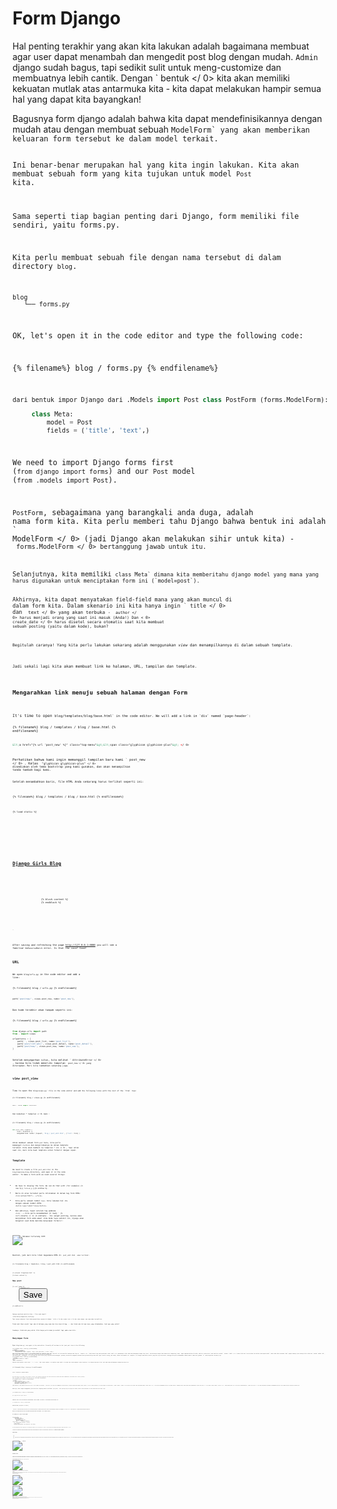 # Form Django

Hal penting terakhir yang akan kita lakukan adalah bagaimana membuat agar user dapat menambah dan mengedit post blog dengan mudah. `Admin` django sudah bagus, tapi sedikit sulit untuk meng-customize dan membuatnya lebih cantik. Dengan ` bentuk </ 0> kita akan memiliki kekuatan mutlak atas antarmuka kita - kita dapat melakukan hampir semua hal yang dapat kita bayangkan!</p>

<p>Bagusnya form django adalah bahwa kita dapat mendefinisikannya dengan mudah atau dengan membuat sebuah <code>ModelForm` yang akan memberikan keluaran form tersebut ke dalam model terkait.

Ini benar-benar merupakan hal yang kita ingin lakukan. Kita akan membuat sebuah form yang kita tujukan untuk model `Post` kita.

Sama seperti tiap bagian penting dari Django, form memiliki file sendiri, yaitu forms.py.

Kita perlu membuat sebuah file dengan nama tersebut di dalam directory `blog`.

    blog
       └── forms.py
    

OK, let's open it in the code editor and type the following code:

{% filename%} blog / forms.py {% endfilename%}

```python
dari bentuk impor Django dari .Models import Post class PostForm (forms.ModelForm):

     class Meta:
         model = Post
         fields = ('title', 'text',)
```

We need to import Django forms first (`from django import forms`) and our `Post` model (`from .models import Post`).

`PostForm`, sebagaimana yang barangkali anda duga, adalah nama form kita. Kita perlu memberi tahu Django bahwa bentuk ini adalah ` ModelForm </ 0> (jadi Django akan melakukan sihir untuk kita) - <code> forms.ModelForm </ 0> bertanggung jawab untuk itu.</p>

<p>Selanjutnya, kita memiliki <code>class Meta` dimana kita memberitahu django model yang mana yang harus digunakan untuk menciptakan form ini (`model=post`).

Akhirnya, kita dapat menyatakan field-field mana yang akan muncul di dalam form kita. Dalam skenario ini kita hanya ingin ` title </ 0> dan <code> text </ 0> yang akan terbuka - <code> author </ 0> harus menjadi orang yang saat ini masuk (Anda!) Dan < 0> create_date </ 0> harus disetel secara otomatis saat kita membuat sebuah posting (yaitu dalam kode), bukan?</p>

<p>Begitulah caranya! Yang kita perlu lakukan sekarang adalah menggunakan <em>view</em> dan menampilkannya di dalam sebuah template.</p>

<p>Jadi sekali lagi kita akan membuat link ke halaman, URL, tampilan dan template.</p>

<h2>Mengarahkan link menuju sebuah halaman dengan Form</h2>

<p>It's time to open <code>blog/templates/blog/base.html` in the code editor. We will add a link in `div` named `page-header`:

{% filename%} blog / templates / blog / base.html {% endfilename%}

```html
&lt;a href="{% url 'post_new' %}" class="top-menu"&gt;&lt;span class="glyphicon glyphicon-plus"&gt; </ 0>
```

Perhatikan bahwa kami ingin memanggil tampilan baru kami ` post_new </ 0> . Kelas <code> "glyphicon glyphicon-plus" </ 0> disediakan oleh tema bootstrap yang kami gunakan, dan akan menampilkan tanda tambah bagi kami.</p>

<p>Setelah menambahkan baris, file HTML Anda sekarang harus terlihat seperti ini:</p>

<p>{% filename%} blog / templates / blog / base.html {% endfilename%}</p>

<pre><code class="html">{% load static %}
<html>
    <head>
        <title>Django Girls blog</title>
        <link rel="stylesheet" href="//maxcdn.bootstrapcdn.com/bootstrap/3.2.0/css/bootstrap.min.css">
        <link rel="stylesheet" href="//maxcdn.bootstrapcdn.com/bootstrap/3.2.0/css/bootstrap-theme.min.css">
        <link href='//fonts.googleapis.com/css?family=Lobster&subset=latin,latin-ext' rel='stylesheet' type='text/css'>
        <link rel="stylesheet" href="{% static 'css/blog.css' %}">
    </head>
    <body>
        <div class="page-header">
            <a href="{% url 'post_new' %}" class="top-menu"><span class="glyphicon glyphicon-plus"></span></a>
            <h1><a href="/">Django Girls Blog</a></h1>
        </div>
        <div class="content container">
            <div class="row">
                <div class="col-md-8">
                    {% block content %}
                    {% endblock %}
                </div>
            </div>
        </div>
    </body>
</html>
`</pre> 

After saving and refreshing the page http://127.0.0.1:8000 you will see a familiar `NoReverseMatch` error. Is that the case? Good!

## URL

We open `blog/urls.py` in the code editor and add a line:

{% filename%} blog / urls.py {% endfilename%}

```python
path('post/new/', views.post_new, name='post_new'),
```

Dan kode terakhir akan tampak seperti ini:

{% filename%} blog / urls.py {% endfilename%}

```python
from django.urls import path 
from . import views

urlpatterns = [
    path('', views.post_list, name='post_list'),
    path('post/<int:pk>/', views.post_detail, name='post_detail'),
    path('post/new/', views.post_new, name='post_new'),
]
```

Setelah menyegarkan situs, kita melihat ` AttributeError </ 0> , karena kita tidak memiliki tampilan <code> post_new </ 0> yang diterapkan. Mari kita tambahkan sekarang juga.</p>

<h2>view post_view</h2>

<p>Time to open the <code>blog/views.py` file in the code editor and add the following lines with the rest of the `from` rows:

{% filename%} blog / views.py {% endfilename%}

```python
dari .forms import PostForm
```

Dan kemudian * tampilan </ 0> kami :</p> 

{% filename%} blog / views.py {% endfilename%}

```python
def post_new (request):
     form = PostForm ()
     mengembalikan render (request, 'blog / post_edit.html', {'form': form} )
```

Untuk membuat sebuah form `post` baru, kita perlu memanggil `PostForm` dan mengirimkannya ke dalam template tersebut. Kita akan kembali ke tampilan * ini </ 0> , tapi untuk saat ini, mari kita buat template untuk formulir dengan cepat.</p> 

## Template

We need to create a file `post_edit.html` in the `blog/templates/blog` directory, and open it in the code editor. To make a form work we need several things:

* We have to display the form. We can do that with (for example) {% raw %}`{{ form.as_p }}`{% endraw %}.
* Baris di atas tersebut perlu diletakkan di dalam tag form HTML: `<form method="POST">...</form>`.
* Kita perlu sebuah tombol `Save`. Kita lakukan hal itu dengan sebuah tombol HTML: `<button type="submit">Save</button>`.
* Dan akhirnya, tepat setelah tag pembuka `<form ...>` kita perlu menambahkan {% raw%} ` {% csrf_token%} </ 1> {% endraw%} . Ini sangat penting, karena akan menjadikan form anda aman! Jika Anda lupa sedikit ini, Django akan mengeluh saat Anda mencoba menyimpan formulir:</li>
</ul>

<p><img src="images/csrf2.png" alt="Halaman terlarang CSFR" /></p>

<p>Baiklah, jadi mari kita lihat bagaimana HTML di <code> post_edit.html </ 0> akan terlihat:</p>

<p>{% filename%} blog / templates / blog / post_edit.html {% endfilename%}</p>

<pre><code class="html">{% extends 'blog/base.html' %}

{% block content %}
    <h2>New post</h2>
    <form method="POST" class="post-form">{% csrf_token %}
        {{ form.as_p }}
        <button type="submit" class="save btn btn-default">Save</button>
    </form>
{% endblock %}
`</pre> 
    Saatnya merefresh web kita! Wow...! Form anda tampil!
    
    ![Form Baru](images/new_form2.png)
    
    Tapi tunggu sebentar! Saat Anda mengetikkan sesuatu di bidang ` title </ 0> dan <code> text </ 0> dan coba simpan, apa yang akan terjadi?</p>

<p>Tidak ada! Kami sekali lagi ada di halaman yang sama dan teks kami hilang ... dan tidak ada tulisan baru yang ditambahkan. Jadi apa yang salah?</p>

<p>Jawabnya: tidak ada yang salah. Kita hanya perlu bekerja sedikit lagi pada <em>view kita</em>.</p>

<h2>Menyimpan Form</h2>

<p>Open <code>blog/views.py` once again in the code editor. Currently all we have in the `post_new` view is the following:
    
    {% filename%} blog / views.py {% endfilename%}
    
    ```python
    def post_new (request):
         form = PostForm ()
         mengembalikan render (request, 'blog / post_edit.html', {'form': form} )
    ```
    
    Saat kita mengirimkan formulir, kita dibawa kembali ke tampilan yang sama, tapi kali ini kita memiliki beberapa data lagi di ` request </ 0> , lebih khusus lagi pada permintaan <code> .POST </ 0> (penamaannya telah tidak ada hubungannya dengan blog "post", ada kaitannya dengan fakta bahwa kita "memposting" data). Ingat bagaimana dalam file HTML, definisi <code><form>` kami memiliki variabel ` method = "POST" </ 1> ? Semua field dari from tersebut kini dalam <code>request.POST`. Anda tidak boleh merename `POST` apapun namanya (satu-satunya nilai valed dari `method` adalah `GET`, akan tetapi kami tidak punya cukup waktu untuk menjelaskan perbedaannya).
    
    Jadi dalam kami * pandangan </ 0> kita memiliki dua situasi yang terpisah untuk menangani: pertama, ketika kita mengakses halaman untuk pertama kalinya dan kami ingin formulir kosong, dan kedua, ketika kita kembali ke * tampilan </ 0> dengan semua data formulir yang baru saja kita ketik. Sehingga kita perlu menambahkan sebuah kondisi (akan kita gunakan `if` untuk keperluan tersebut):</p> 
    
    {% filename%} blog / views.py {% endfilename%}
    
    ```python
    jika request.method == "POST":
     [...] 
    else:
     form = PostForm ()        
    ```
    
    Saatnya untuk mengisi titik-titik ` [...] </ 0> . Jika <code> method </ 0> adalah <code> POST </ 0> maka kita ingin membuat <code> PostForm </ 0> dengan data dari form, kan? Kami akan melakukannya sebagai berikut:</p>

<p>{% filename%} blog / views.py {% endfilename%}</p>

<pre><code class="python">form = PostForm (request.POST)
`</pre> 
    
    The next thing is to check if the form is correct (all required fields are set and no incorrect values have been submitted). We do that with `form.is_valid()`.
    
    Kita cek apakah form tersebut valid dan jika ya, kita dapat menyimpannya!
    
    {% filename%} blog / views.py {% endfilename%}
    
    ```python
    jika form.is_valid ():
         post = form.save (komit = salah)
         post.author = request.user
         post.published_date = timezone.now ()
         post.save () post.save ()
    ```
    
    Pada dasarnya, kita memiliki dua hal di sini: kita simpan form dengan ` form.save </ 0> dan kita tambahkan seorang penulis (karena tidak ada bidang <code> author </ 0> di <code> PostForm </ 0> dan bidang ini diperlukan). <code> commit = Salah </ 0> berarti kita tidak ingin menyimpan model <code> Post </ 0> - kita ingin menambahkan penulis terlebih dahulu. Sebagian besar waktu Anda akan menggunakan <code> form.save () </ 0> tanpa <code> commit = False </ 0> , namun dalam kasus ini, kita perlu menyediakannya. <code> post.save () </ 0> akan menyimpan perubahan (menambahkan penulis) dan sebuah posting blog baru dibuat!</p>

<p>Akhirnya, akan sangat mengagumkan jika kita bisa langsung masuk ke halaman <code> post_detail </ 0> untuk posting blog kita yang baru dibuat, bukan? Untuk melakukan itu kita memerlukan satu impor lagi:</p>

<p>{% filename%} blog / views.py {% endfilename%}</p>

<pre><code class="python">dari django.shortcuts import redirect
`</pre> 
    
    Tambahkan di awal file Anda. Dan sekarang kita bisa mengatakan, "pergi ke halaman ` post_detail </ 0> untuk posting yang baru dibuat":</p>

<p>{% filename%} blog / views.py {% endfilename%}</p>

<pre><code class="python">pengalihan kembali ('post_detail', pk = post.pk)
`</pre> 
    
    ` post_detail </ 0> adalah nama tampilan yang ingin kita tuju. Ingat bahwa <em>view</em> ini memerlukan sebuah variabel <code>pk`? Untuk menyebarkannya ke tampilan, kita menggunakan ` pk = post.pk </ 0> , di mana <code> post </ 0> adalah postingan blog yang baru dibuat!</p>

<p>Baiklah, kita sudah banyak bicara, tapi kita mungkin ingin melihat seperti apa tampilan <em> lihat </ 0> sekarang juga kan?</p>

<p>{% filename%} blog / views.py {% endfilename%}</p>

<pre><code class="python">def post_new (request):
     if request.method == "POST":
         form = PostForm (request.POST)
         jika form.is_valid ():
             post = form.save (commit = false)
             post.author = request.user
             post.             publish_date = timezone.now ()
 post.save ()
             pengalihan kembali ('post_detail', pk = post.pk)
     else:
         form = PostForm ()
     mengembalikan render (permintaan, 'blog / post_edit.html', {'form': bentuk} )
`</pre> 
    
    Mari lihat, apakah dapat berjalan. Pergi ke halaman http://127.0.0.1:8000/post/new/, tambahkan ` judul </ 0> dan <code> teks </ 0> , simpan ... dan voila! Posting blog baru ditambahkan dan kami diarahkan ke halaman <code> post_detail </ 0> !</p>

<p>Anda mungkin telah memperhatikan bahwa kami menetapkan tanggal publikasi sebelum menyimpan pos. Nantinya, kami akan mengenalkan <em> tombol publish </ 0> di <strong> Django Girls Tutorial: Extensions </ 1> .</p>

<p>Sejauh ini bagus !</p>

<blockquote>
  <p>Karena kita baru saja menggunakan antarmuka admin Django, sistem saat ini berpikir kita masih login. Ada beberapa situasi yang bisa menyebabkan kita keluar (menutup browser, memulai ulang DB, dll.). Jika, ketika membuat sebuah posting, Anda menemukan bahwa Anda mendapatkan kesalahan yang mengacu pada kurangnya pengguna yang masuk, masuk ke halaman admin http://127.0.0.1:8000/admin dan masuk lagi. Ini sementara akan menyelesaikan permasalahan. Ada penyelesain permanen yang menanti anda pada bab <strong>Homework: add security to your website!</strong> setelah tutorial utama.</p>
</blockquote>

<p><img src="images/post_create_error.png" alt="Login Error" /></p>

<h2>Validasi Form</h2>

<p>Sekarang, akan kami perlihatkan betapa hebatnya form django itu. Sebuah post blog perlu memiliki field <code>title` dan `text`. Pada model ` Post </ 0> kami tidak mengatakan bahwa bidang ini (berlawanan dengan <code> published_date </ 0> ) tidak diperlukan, jadi Django, secara default, mengharapkannya disetel.</p>

<p>Cobalah untuk menyimpan formulir tanpa <code> judul </ 0> dan <code> teks </ 0> . Coba tebak apa yang akan terjadi!</p>

<p><img src="images/form_validation2.png" alt="Validasi Form" /></p>

<p>Django berusaha untuk memvalidasi bahwa semua bidang dalam formulir kami benar. Bukankah itu mengagumkan?</p>

<h2>Form Edit</h2>

<p>Kini kita tahu bagaimana menambah form baru. Tetapi, bagaimana jika kita ingin mengedit yang sudah ada ? Ini sangat mirip dengan apa yang baru saja kita lakukan. Mari buat beberapa hal penting dengan cepat. (Jika Anda tidak mengerti sesuatu, Anda harus bertanya kepada pelatih Anda atau melihat bab-bab sebelumnya, karena kami telah menyelesaikan semua langkah ini.)</p>

<p>Open <code>blog/templates/blog/post_detail.html` in the code editor and add the line
    
    {% filename%} blog / templates / blog / post_detail.html {% endfilename%}
    
    ```html
    &lt;a class="btn btn-default" href="{% url 'post_edit' pk=post.pk %}"&gt;&lt;span class="glyphicon glyphicon-pencil"&gt; </ 0>
    ```
    
    sehingga template akan terlihat seperti ini:
    
    {% filename%} blog / templates / blog / post_detail.html {% endfilename%}
    
    ```html
    {% extends 'blog/base.html' %}
    
    {% block content %}
        <div class="post">
            {% if post.published_date %}
                <div class="date">
                    {{ post.published_date }}
                </div>
            {% endif %}
            <a class="btn btn-default" href="{% url 'post_edit' pk=post.pk %}"><span class="glyphicon glyphicon-pencil"></span></a>
            <h2>{{ post.title }}</h2>
            <p>{{ post.text|linebreaksbr }}</p>
        </div>
    {% endblock %}
    ```
    
    Open `blog/urls.py` in the code editor, and add this line:
    
    {% filename%} blog / urls.py {% endfilename%}
    
    ```python
        path('post/<int:pk>/edit/', views.post_edit, name='post_edit'),
    ```
    
    Kita akan menggunakan kembali template `blog/templates/blog/post_edit.html`, sehingga sesuatu yang belum adalah sebuah *view*.
    
    Let's open `blog/views.py` in the code editor and add this at the very end of the file:
    
    {% filename%} blog / views.py {% endfilename%}
    
    ```python
    def post_edit (request, pk):
         post = get_object_or_404 (Post, pk = pk)
         jika request.method == "POST":
             form = PostForm (request.POST, instance = post)
             if form.is_valid ():
                 post = form .save (commit = False)
                 post.author = request.user
                 post.published_date = timezone.now ()
                 post.save ()
                 pengalihan kembali ('post_detail', pk = post.pk)
         else:
             form = PostForm (instance = post )
         mengembalikan render (permintaan, 'blog / post_edit.html', {'form': form} )
    ```
    
    Ini tampak hampir sama persis dengan view `post_new` kita, benar ? Tetapi tidak seluruhnya sama persis. For one, we pass an extra `pk` parameter from `urls`. Selanjutnya, kita mendapatkan ` Post </ 0> model yang ingin kita edit dengan <code> get_object_or_404 (Post, pk = pk) </ 0> dan kemudian, ketika kita membuat sebuah form, kita melewati postingan ini sebagai < 0> contoh </ 0> , saat kita menyimpan form ...</p>

<p>{% filename%} blog / views.py {% endfilename%}</p>

<pre><code class="python">form = PostForm (request.POST, instance = post)
`</pre> 
    
    ... dan saat kami baru saja membuka formulir dengan tulisan ini untuk diedit:
    
    {% filename%} blog / views.py {% endfilename%}
    
    ```python
    form = PostForm (contoh = post)
    ```
    
    Baiklah, mari kita uji jika berhasil! Ayo pergi ke halaman ` post_detail </ 0> . Harus ada tombol edit di pojok kanan atas:</p>

<p><img src="images/edit_button2.png" alt="Tombol Edit" /></p>

<p>Ketika anda mengkliknya, anda aka melihat form tersebut berisi post blog kita:</p>

<p><img src="images/edit_form2.png" alt="Form Edit" /></p>

<p>Jangan ragu untuk mengganti judul atau teks dan simpan perubahannya!</p>

<p>Selamat! Aplikasi anda makin lama makin lengkap!</p>

<p>If you need more information about Django forms, you should read the documentation: https://docs.djangoproject.com/en/2.2/topics/forms/</p>

<h2>Keamanan</h2>

<p>Being able to create new posts by clicking a link is awesome! Tapi sekarang, siapa pun yang mengunjungi situs Anda akan dapat membuat posting blog baru, dan itu mungkin bukan sesuatu yang Anda inginkan. Mari kita membuatnya jadi tombol muncul untuk Anda tapi tidak untuk orang lain.</p>

<p>Open <code>blog/templates/blog/base.html` in the code editor, find our `page-header` `div` and the anchor tag you put in there earlier. It should look like this:
    
    {% filename%} blog / templates / blog / base.html {% endfilename%}
    
    ```html
    &lt;a href="{% url 'post_new' %}" class="top-menu"&gt;&lt;span class="glyphicon glyphicon-plus"&gt; </ 0>
    ```
    
    Kami akan menambahkan tag ` {% jika%} </ 0> ke ini, yang akan membuat tautan hanya muncul untuk pengguna yang masuk ke admin. Sekarang, itu hanya kamu! Ubah tag 0>&lt;a&gt;` agar menjadi ini:
    
    {% filename%} blog / templates / blog / base.html {% endfilename%}
    
    ```html
    {% if user.is_authenticated %}
        <a href="{% url 'post_new' %}" class="top-menu"><span class="glyphicon glyphicon-plus"></span></a>
    {% endif %}
    ```
    
    Ini ` {% jika%} </ 0> akan menyebabkan tautan dikirim ke browser hanya jika pengguna yang meminta halaman masuk. Ini tidak melindungi adanya penulisan post baru seluruhnya, tapi cukup bagus untuk langkah awal. Kita akan mempelajari masalah keamanan lebih jauh pada pelajaran tentang extension.</p>

<p>Ingat ikon edit yang baru saja kita tambahkan ke halaman detail kita? Kami juga ingin menambahkan perubahan yang sama di sana, sehingga orang lain tidak dapat mengedit posting yang ada.</p>

<p>Open <code>blog/templates/blog/post_detail.html` in the code editor and find this line:
    
    {% filename%} blog / templates / blog / post_detail.html {% endfilename%}
    
    ```html
    &lt;a class="btn btn-default" href="{% url 'post_edit' pk=post.pk %}"&gt;&lt;span class="glyphicon glyphicon-pencil"&gt; </ 0>
    ```
    
    Ubah ke ini:
    
    {% filename%} blog / templates / blog / post_detail.html {% endfilename%}
    
    ```html
    {% jika user.is_authenticated%} 
    &lt;a class="btn btn-default" href="{% url 'post_edit' pk=post.pk %}"&gt;&lt;span class="glyphicon glyphicon-pencil"&gt; </ 0> {% endif%}     
    
    ```
    
    Karena Anda mungkin masuk, jika Anda menyegarkan halaman, Anda tidak akan melihat sesuatu yang berbeda. Muatkan halaman di browser lain atau jendela penyamaran (disebut "InPrivate" di Windows Edge), meskipun, dan Anda akan melihat bahwa tautan tidak muncul, dan ikonnya juga tidak ditampilkan!
    
    ## Satu hal lagi: saatnya melakukan deploy!
    
    Mari kita lihat apakah itu semua dapat berjalan di PythonAnywhere. Saatnya melakukan deploy lagi!
    
    * First, commit your new code, and push it up to GitHub:
    
    {% filename%} baris perintah {% endfilename%}
    
        $ git status $ git add --all. $ git status $ git commit -m "Ditambahkan tampilan untuk membuat / mengedit posting blog di dalam situs." $ git push
        
    
    * Kemudian dalam konsol Bash [PythonAnywhere](https://www.pythonanywhere.com/consoles/):
    
    {% filename %}PythonAnywhere command-line{% endfilename %}
    
        $ cd ~/<your-pythonanywhere-domain>.pythonanywhere.com
        $ git pull
        [...]
        
    
    (Remember to substitute `<your-pythonanywhere-domain>` with your actual PythonAnywhere subdomain, without the angle-brackets.)
    
    * Finally, hop on over to the ["Web" page](https://www.pythonanywhere.com/web_app_setup/) (use the menu button in the upper right of the console) and hit **Reload**. Refresh your https://subdomain.pythonanywhere.com blog to see the changes.
    
    And that should be it! Congrats :)